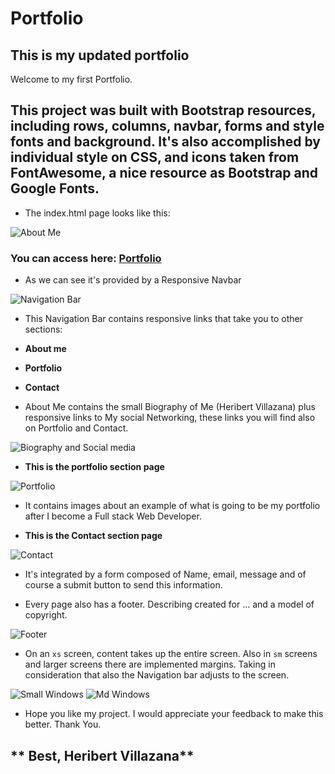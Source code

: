 # Portfolio
## **This is my updated portfolio**
Welcome to my first Portfolio.
## This project was built with Bootstrap resources, including rows, columns, navbar, forms and style fonts and background. It's also accomplished by individual style on CSS, and icons taken from FontAwesome, a nice resource as Bootstrap and Google Fonts.

* The index.html page looks like this:

![About Me](/assetsREADME/1589578361481.png)

### You can access here: [Portfolio](https://herivillaz.github.io/Portfolio_updated/)

* As we can see it's provided by a Responsive Navbar 

![Navigation Bar](/assetsREADME/1589578680883.png)

* This Navigation Bar contains responsive links that take you to other sections:
* **About me**
* **Portfolio**
* **Contact**

* About Me contains the small Biography of Me (Heribert Villazana) plus responsive links to My social Networking, these links you will find also on Portfolio and Contact.

![Biography and Social media](/assetsREADME/1589580893860.png)

* **This is the portfolio section page**

![Portfolio](/assetsREADME/1589581023750.png)

* It contains images about an example of what is going to be my portfolio after I become a Full stack Web Developer.

* **This is the Contact section page**

![Contact](/assetsREADME/1589582566165.png)

* It's integrated by a form composed of Name, email, message and of course a submit button to send this information. 

* Every page also has a footer. Describing created for ... and a model of copyright.

![Footer](/assetsREADME/1589583396654.png)

* On an `xs` screen, content takes up the entire screen. Also in `sm` screens and larger screens there are implemented margins. Taking in consideration that also the Navigation bar adjusts to the screen.

![Small Windows](/assetsREADME/1589654684155.png)
![Md Windows](/assetsREADME/1589655038421.png)

* Hope you like my project. I would appreciate your feedback to make this better. Thank You.

## ** Best, Heribert Villazana**
